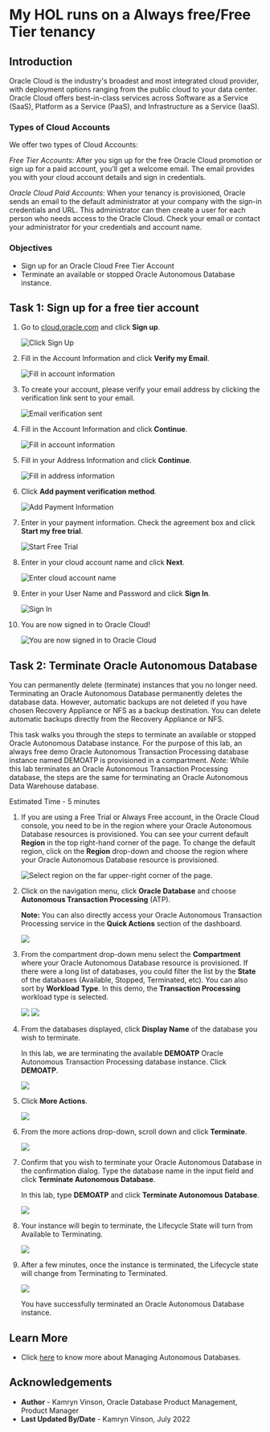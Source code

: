 # My HOL runs on a Always free/Free Tier tenancy

## Introduction

Oracle Cloud is the industry's broadest and most integrated cloud provider, with deployment options ranging from the public cloud to your data center. Oracle Cloud offers best-in-class services across Software as a Service (SaaS), Platform as a Service (PaaS), and Infrastructure as a Service (IaaS).

### Types of Cloud Accounts

We offer two types of Cloud Accounts:

*Free Tier Accounts*:  After you sign up for the free Oracle Cloud promotion or sign up for a paid account, you’ll get a welcome email. The email provides you with your cloud account details and sign in credentials.

*Oracle Cloud Paid Accounts*:  When your tenancy is provisioned, Oracle sends an email to the default administrator at your company with the sign-in credentials and URL. This administrator can then create a user for each person who needs access to the Oracle Cloud. Check your email or contact your administrator for your credentials and account name.

### Objectives

- Sign up for an Oracle Cloud Free Tier Account
- Terminate an available or stopped Oracle Autonomous Database instance.


## Task 1:  Sign up for a free tier account

1. Go to [cloud.oracle.com](https://cloud.oracle.com) and click **Sign up**.

    ![Click Sign Up](images/signup-cloud.png " ")

2. Fill in the Account Information and click **Verify my Email**. 

    ![Fill in account information](images/verify-email.png " ")

3. To create your account, please verify your email address by clicking the verification link sent to your email.

    ![Email verification sent](images/email-verify.png " ")

4. Fill in the Account Information and click **Continue**.

    ![Fill in account information](images/continue-signup.png " ")

5. Fill in your Address Information and click **Continue**.

    ![Fill in address information](images/address-info.png " ")

6. Click **Add payment verification method**.

    ![Add Payment Information](images/payment.png " ")

7. Enter in your payment information. Check the agreement box and click **Start my free trial**.

    ![Start Free Trial](images/start-trial.png " ")

8. Enter in your cloud account name and click **Next**.

    ![Enter cloud account name](images/cloud-name.png " ")

9. Enter in your User Name and Password and click **Sign In**.

    ![Sign In](images/sign-in.png " ")

10. You are now signed in to Oracle Cloud!

    ![You are now signed in to Oracle Cloud](images/oci.png " ")


## Task 2: Terminate Oracle Autonomous Database

You can permanently delete (terminate) instances that you no longer need. Terminating an Oracle Autonomous Database permanently deletes the database data. However, automatic backups are not deleted if you have chosen Recovery Appliance or NFS as a backup destination. You can delete automatic backups directly from the Recovery Appliance or NFS.

This task walks you through the steps to terminate an available or stopped Oracle Autonomous Database instance. For the purpose of this lab, an always free demo Oracle Autonomous Transaction Processing database instance named DEMOATP is provisioned in a compartment. *Note:* While this lab terminates an Oracle Autonomous Transaction Processing database, the steps are the same for terminating an Oracle Autonomous Data Warehouse database.

Estimated Time - 5 minutes

1. If you are using a Free Trial or Always Free account, in the Oracle Cloud console, you need to be in the region where your Oracle Autonomous Database resources is provisioned. You can see your current default **Region** in the top right-hand corner of the page. To change the default region, click on the **Region** drop-down and choose the region where your Oracle Autonomous Database resource is provisioned.

    ![Select region on the far upper-right corner of the page.](./images/task3-1.png " ")

2. Click on the navigation menu, click **Oracle Database** and choose **Autonomous Transaction Processing** (ATP).

    **Note:** You can also directly access your Oracle Autonomous Transaction Processing service in the **Quick Actions** section of the dashboard.

    ![](./images/task3-2.png " ")

3. From the compartment drop-down menu select the **Compartment** where your Oracle Autonomous Database resource is provisioned. If there were a long list of databases, you could filter the list by the **State** of the databases (Available, Stopped, Terminated, etc). You can also sort by **Workload Type**. In this demo, the **Transaction Processing** workload type is selected.

    ![](./images/choose-compartment.png " ")
    ![](./images/choose-state.png " ")

4. From the databases displayed, click **Display Name** of the database you wish to terminate.

    In this lab, we are terminating the available **DEMOATP** Oracle Autonomous Transaction Processing database instance. Click **DEMOATP**.

    ![](./images/demoatp.png " ")

5. Click **More Actions**.

    ![](./images/more-actions.png " ")

6. From the more actions drop-down, scroll down and click **Terminate**.

    ![](./images/terminate.png " ")

7. Confirm that you wish to terminate your Oracle Autonomous Database in the confirmation dialog. Type the database name in the input field and click **Terminate Autonomous Database**.

    In this lab, type **DEMOATP** and click **Terminate Autonomous Database**.

    ![](./images/demoatp-terminate.png " ")

8.  Your instance will begin to terminate, the Lifecycle State will turn from Available to Terminating.

    ![](./images/terminating.png " ")

9. After a few minutes, once the instance is terminated, the Lifecycle state will change from Terminating to Terminated.

    ![](./images/terminated.png " ")

    You have successfully terminated an Oracle Autonomous Database instance.

## Learn More

* Click [here](https://docs.oracle.com/en-us/iaas/exadata/doc/eccmanagingadbs.html#GUID-A00BC3BB-3AE6-4FBF-AEAF-2D9C14CD1D9A) to know more about Managing Autonomous Databases.

## Acknowledgements

* **Author** - Kamryn Vinson, Oracle Database Product Management, Product Manager
* **Last Updated By/Date** - Kamryn Vinson, July 2022
